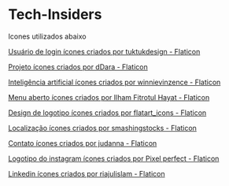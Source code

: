 # Tech-Insiders
Icones utilizados abaixo


<a href="https://www.flaticon.com/br/icones-gratis/usuario-de-login" title="usuário de login ícones">Usuário de login ícones criados por tuktukdesign - Flaticon</a>

<a href="https://www.flaticon.com/br/icones-gratis/projeto" title="projeto ícones">Projeto ícones criados por dDara - Flaticon</a>

<a href="https://www.flaticon.com/br/icones-gratis/inteligencia-artificial" title="inteligência artificial ícones">Inteligência artificial ícones criados por winnievinzence - Flaticon</a>

<a href="https://www.flaticon.com/br/icones-gratis/menu-aberto" title="menu aberto ícones">Menu aberto ícones criados por Ilham Fitrotul Hayat - Flaticon</a>

<a href="https://www.flaticon.com/br/icones-gratis/design-de-logotipo" title="design de logotipo ícones">Design de logotipo ícones criados por flatart_icons - Flaticon</a>

<a href="https://www.flaticon.com/br/icones-gratis/localizacao" title="localização ícones">Localização ícones criados por smashingstocks - Flaticon</a>

<a href="https://www.flaticon.com/br/icones-gratis/contato" title="contato ícones">Contato ícones criados por judanna - Flaticon</a>

<a href="https://www.flaticon.com/br/icones-gratis/logotipo-do-instagram" title="logotipo do instagram ícones">Logotipo do instagram ícones criados por Pixel perfect - Flaticon</a>

<a href="https://www.flaticon.com/br/icones-gratis/linkedin" title="linkedin ícones">Linkedin ícones criados por riajulislam - Flaticon</a>
